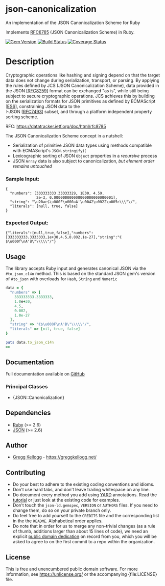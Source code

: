 # json-canonicalization
An implementation of the JSON Canonicalization Scheme for Ruby

Implements [RFC8785](https://datatracker.ietf.org/doc/html/rfc8785) (JSON Canonicalization Scheme) in Ruby.

[![Gem Version](https://badge.fury.io/rb/json-canonicalization.png)](http://badge.fury.io/rb/json-canonicalization)
[![Build Status](https://github.com/dryruby/json-canonicalization/workflows/CI/badge.svg?branch=develop)](https://github.com/dryruby/json-canonicalization/actions?query=workflow%3ACI)
[![Coverage Status](https://coveralls.io/repos/dryruby/json-canonicalization/badge.svg)](https://coveralls.io/r/dryruby/json-canonicalization)

# Description

Cryptographic operations like hashing and signing depend on that the target 
data does not change during serialization, transport, or parsing. 
By applying the rules defined by JCS (JSON Canonicalization Scheme), 
data provided in the JSON [[RFC8259](https://tools.ietf.org/html/rfc8259)]
format can be exchanged "as is", while still being subject to secure cryptographic operations.
JCS achieves this by building on the serialization formats for JSON
primitives as defined by ECMAScript [[ES6](https://www.ecma-international.org/ecma-262/6.0/index.html)],
constraining JSON data to the<br>I-JSON [[RFC7493](https://tools.ietf.org/html//rfc7493)] subset,
and through a platform independent property sorting scheme.

RFC: https://datatracker.ietf.org/doc/html/rfc8785

The JSON Canonicalization Scheme concept in a nutshell:
- Serialization of primitive JSON data types using methods compatible with ECMAScript's `JSON.stringify()`
- Lexicographic sorting of JSON `Object` properties in a *recursive* process
- JSON `Array` data is also subject to canonicalization, *but element order remains untouched*

### Sample Input:
```code
{
  "numbers": [333333333.33333329, 1E30, 4.50,
              2e-3, 0.000000000000000000000000001],
  "string": "\u20ac$\u000F\u000aA'\u0042\u0022\u005c\\\"\/",
  "literals": [null, true, false]
}
```
### Expected Output:
```code
{"literals":[null,true,false],"numbers":[333333333.3333333,1e+30,4.5,0.002,1e-27],"string":"€$\u000f\nA'B\"\\\\\"/"}
```
## Usage
The library accepts Ruby input and generates canonical JSON via the `#to_json_c14n` method. This is based on the standard JSON gem's version of `#to_json` with overloads for `Hash`, `String` and `Numeric`

```ruby
data = {
  "numbers" => [
    333333333.3333333,
    1.0e+30,
    4.5,
    0.002,
    1.0e-27
  ],
  "string" => "€$\u000F\nA'B\"\\\\\"/",
  "literals" => [nil, true, false]
}

puts data.to_json_c14n
=> 
```

## Documentation
Full documentation available on [GitHub](https://dryruby.github.io/json-canonicalization/)

### Principal Classes
* {JSON::Canonicalization}

## Dependencies
* [Ruby](http://ruby-lang.org/) (>= 2.6)
* [JSON](https://rubygems.org/gems/json) (>= 2.6)

## Author
* [Gregg Kellogg](https://github.com/gkellogg) - <https://greggkellogg.net/>

## Contributing
* Do your best to adhere to the existing coding conventions and idioms.
* Don't use hard tabs, and don't leave trailing whitespace on any line.
* Do document every method you add using [YARD][] annotations. Read the
  [tutorial][YARD-GS] or just look at the existing code for examples.
* Don't touch the `json-ld.gemspec`, `VERSION` or `AUTHORS` files. If you need to
  change them, do so on your private branch only.
* Do feel free to add yourself to the `CREDITS` file and the corresponding
  list in the the `README`. Alphabetical order applies.
* Do note that in order for us to merge any non-trivial changes (as a rule
  of thumb, additions larger than about 15 lines of code), we need an
  explicit [public domain dedication][PDD] on record from you,
  which you will be asked to agree to on the first commit to a repo within the organization.

## License

This is free and unencumbered public domain software. For more information,
see <https://unlicense.org/> or the accompanying {file:LICENSE} file.

[YARD]:           https://yardoc.org/
[YARD-GS]:        https://rubydoc.info/docs/yard/file/docs/GettingStarted.md
[PDD]:            https://unlicense.org/#unlicensing-contributions
